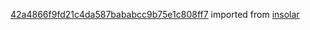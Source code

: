 [42a4866f9fd21c4da587bababcc9b75e1c808ff7](https://github.com/insolar/insolar/commit/42a4866f9fd21c4da587bababcc9b75e1c808ff7) imported from [insolar](https://github.com/insolar/insolar)
